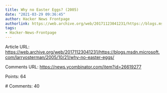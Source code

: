 ```yaml
---
title: Why no Easter Eggs? (2005)
date: "2021-03-29 09:36:45"
author: Hacker News Frontpage
authorlink: https://web.archive.org/web/20171123041231/https://blogs.msdn.microsoft.com/larryosterman/2005/10/21/why-no-easter-eggs/
tags:
- Hacker-News-Frontpage
---
```


<p>Article URL: <a href="https://web.archive.org/web/20171123041231/https://blogs.msdn.microsoft.com/larryosterman/2005/10/21/why-no-easter-eggs/">https://web.archive.org/web/20171123041231/https://blogs.msdn.microsoft.com/larryosterman/2005/10/21/why-no-easter-eggs/</a></p>
<p>Comments URL: <a href="https://news.ycombinator.com/item?id=26619277">https://news.ycombinator.com/item?id=26619277</a></p>
<p>Points: 64</p>
<p># Comments: 40</p>

